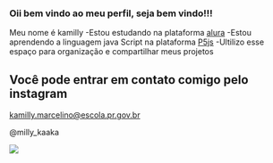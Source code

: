 ### Oii bem vindo ao meu perfil, seja bem vindo!!!

 Meu nome é kamilly
  -Estou estudando na plataforma [alura](https://www.alura.com.br/)
  -Estou aprendendo a linguagem java Script na plataforma [P5js](https://www.java.com/pt-BR/)
  -Ultilizo esse espaço para organização e compartilhar meus projetos

## Você pode entrar em contato comigo pelo instagram

kamilly.marcelino@escola.pr.gov.br

@milly_kaaka

![](https://media.tenor.com/vmPDLS2tY40AAAAC/one-piece.gif) 

